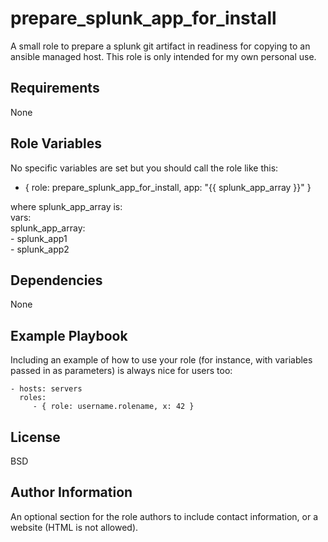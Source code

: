 prepare_splunk_app_for_install
=========

A small role to prepare a splunk git artifact in readiness for copying to an ansible managed host. This role is only intended for my own personal use.  

Requirements
------------

None

Role Variables
--------------

No specific variables are set but you should call the role like this:  
  
- { role: prepare_splunk_app_for_install, app: "{{ splunk_app_array }}" }  

where splunk_app_array is:  
    vars:  
    splunk_app_array:  
      - splunk_app1  
      - splunk_app2

Dependencies
------------

None

Example Playbook
----------------

Including an example of how to use your role (for instance, with variables passed in as parameters) is always nice for users too:

    - hosts: servers
      roles:
         - { role: username.rolename, x: 42 }

License
-------

BSD

Author Information
------------------

An optional section for the role authors to include contact information, or a website (HTML is not allowed).
